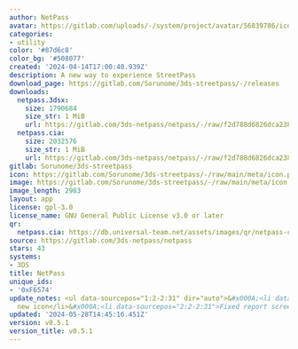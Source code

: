```yaml
---
author: NetPass
avatar: https://gitlab.com/uploads/-/system/project/avatar/56839786/icon.png
categories:
- utility
color: '#87d6c8'
color_bg: '#508077'
created: '2024-04-14T17:00:40.939Z'
description: A new way to experience StreetPass
download_page: https://gitlab.com/Sorunome/3ds-streetpass/-/releases
downloads:
  netpass.3dsx:
    size: 1790684
    size_str: 1 MiB
    url: https://gitlab.com/3ds-netpass/netpass/-/raw/f2d788d6826dca238d33cfaedc5a3672907f0faf/netpass.3dsx?inline=false
  netpass.cia:
    size: 2032576
    size_str: 1 MiB
    url: https://gitlab.com/3ds-netpass/netpass/-/raw/f2d788d6826dca238d33cfaedc5a3672907f0faf/netpass.cia?inline=false
gitlab: Sorunome/3ds-streetpass
icon: https://gitlab.com/Sorunome/3ds-streetpass/-/raw/main/meta/icon.png
image: https://gitlab.com/Sorunome/3ds-streetpass/-/raw/main/meta/icon.png
image_length: 2983
layout: app
license: gpl-3.0
license_name: GNU General Public License v3.0 or later
qr:
  netpass.cia: https://db.universal-team.net/assets/images/qr/netpass-cia.png
source: https://gitlab.com/3ds-netpass/netpass
stars: 43
systems:
- 3DS
title: NetPass
unique_ids:
- '0xF6574'
update_notes: <ul data-sourcepos="1:2-2:31" dir="auto">&#x000A;<li data-sourcepos="1:2-1:17">Added
  new icon</li>&#x000A;<li data-sourcepos="2:2-2:31">Fixed report screen crashing</li>&#x000A;</ul>
updated: '2024-05-28T14:45:16.451Z'
version: v0.5.1
version_title: v0.5.1
---
```


